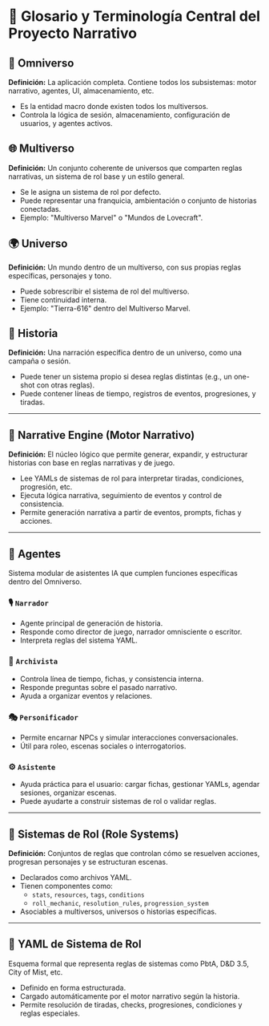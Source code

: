 # 🧠 Glosario y Terminología Central del Proyecto Narrativo

## 🌌 Omniverso
**Definición:** La aplicación completa. Contiene todos los subsistemas: motor narrativo, agentes, UI, almacenamiento, etc.

- Es la entidad macro donde existen todos los multiversos.
- Controla la lógica de sesión, almacenamiento, configuración de usuarios, y agentes activos.

## 🌐 Multiverso
**Definición:** Un conjunto coherente de universos que comparten reglas narrativas, un sistema de rol base y un estilo general.

- Se le asigna un sistema de rol por defecto.
- Puede representar una franquicia, ambientación o conjunto de historias conectadas.
- Ejemplo: "Multiverso Marvel" o "Mundos de Lovecraft".

## 🌍 Universo
**Definición:** Un mundo dentro de un multiverso, con sus propias reglas específicas, personajes y tono.

- Puede sobrescribir el sistema de rol del multiverso.
- Tiene continuidad interna.
- Ejemplo: "Tierra-616" dentro del Multiverso Marvel.

## 📖 Historia
**Definición:** Una narración específica dentro de un universo, como una campaña o sesión.

- Puede tener un sistema propio si desea reglas distintas (e.g., un one-shot con otras reglas).
- Puede contener líneas de tiempo, registros de eventos, progresiones, y tiradas.

---

## 🧠 Narrative Engine (Motor Narrativo)
**Definición:** El núcleo lógico que permite generar, expandir, y estructurar historias con base en reglas narrativas y de juego.

- Lee YAMLs de sistemas de rol para interpretar tiradas, condiciones, progresión, etc.
- Ejecuta lógica narrativa, seguimiento de eventos y control de consistencia.
- Permite generación narrativa a partir de eventos, prompts, fichas y acciones.

---

## 🤖 Agentes
Sistema modular de asistentes IA que cumplen funciones específicas dentro del Omniverso.

### 🎙️ `Narrador`
- Agente principal de generación de historia.
- Responde como director de juego, narrador omnisciente o escritor.
- Interpreta reglas del sistema YAML.

### 🧾 `Archivista`
- Controla línea de tiempo, fichas, y consistencia interna.
- Responde preguntas sobre el pasado narrativo.
- Ayuda a organizar eventos y relaciones.

### 🎭 `Personificador`
- Permite encarnar NPCs y simular interacciones conversacionales.
- Útil para roleo, escenas sociales o interrogatorios.

### ⚙️ `Asistente`
- Ayuda práctica para el usuario: cargar fichas, gestionar YAMLs, agendar sesiones, organizar escenas.
- Puede ayudarte a construir sistemas de rol o validar reglas.

---

## 🎲 Sistemas de Rol (Role Systems)
**Definición:** Conjuntos de reglas que controlan cómo se resuelven acciones, progresan personajes y se estructuran escenas.

- Declarados como archivos YAML.
- Tienen componentes como:
  - `stats`, `resources`, `tags`, `conditions`
  - `roll_mechanic`, `resolution_rules`, `progression_system`
- Asociables a multiversos, universos o historias específicas.

---

## 🧰 YAML de Sistema de Rol
Esquema formal que representa reglas de sistemas como PbtA, D&D 3.5, City of Mist, etc. 

- Definido en forma estructurada.
- Cargado automáticamente por el motor narrativo según la historia.
- Permite resolución de tiradas, checks, progresiones, condiciones y reglas especiales.

